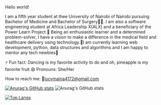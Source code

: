 Hello world!

I am a fifth year student at thee University of Nairobi of Nairobi pursuing Bachelor of Medicine and Bachelor of Surgery👩‍⚕. I am also a software engineering student at Africa Leadership X(ALX) and a beneficiary of the Power Learn Project.🦋 Being an enthusiastic learner and a determined problem-solver, I have a vision to make a difference in the medical field and healthcare delivery using technology.🦋I am currently learning web development, python, data structures and algorithms and I am happy to mentor any tech newbies👼

⚡ Fun fact: Dancing is my favorite activity to do and oh, pineapple is my favorite fruit.😄 Pronouns: She/Her

How to reach me: 💌lucymaina4172@gmail.com

[![Anurag's GitHub stats](https://github-readme-stats.vercel.app/api?username=NjeriMaina4172)](https://github.com/NjeriMaina4172/github-readme-stats)
![Anurag's GitHub stats](https://github-readme-stats.vercel.app/api?username=NjeriMaina4172&show_icons=true&theme=radical)


[![Top Langs](https://github-readme-stats.vercel.app/api/top-langs/?username=NjeriMaina4172&layout=compact)](https://github.com/NjeriMaina4172/github-readme-stats)

